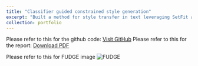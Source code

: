 ```yaml
---
title: "Classifier guided constrained style generation"
excerpt: "Built a method for style transfer in text leveraging SetFit and FUDGE<br/><img src='/images/685.png'>"
collection: portfolio
---
```

Please refer to this for the github code: [Visit GitHub](https://github.com/molereddy/SetFit-Style-Guidance)
Please refer to this for the report: [Download PDF](/files/StyleConstrainedGeneration.pdf)

Please refer to this for FUDGE image ![FUDGE](/images/500x300.png.png)
 
